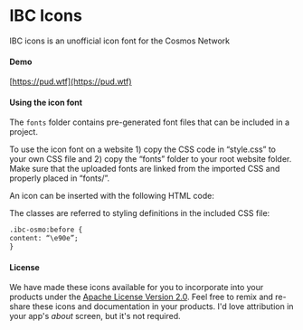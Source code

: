 # IBC Icons
IBC icons is an unofficial icon font for the Cosmos Network

#### Demo

[https://pud.wtf](https://pud.wtf)

#### Using the icon font

The `fonts` folder contains pre-generated font files that can be included in a project.

To use the icon font on a website 1) copy the CSS code in “style.css” to your own CSS file and 2) copy the “fonts” folder to your root website folder. Make sure that the uploaded fonts are linked from the imported CSS and properly placed in “fonts/”.

An icon can be inserted with the following HTML code:

The classes are referred to styling definitions in the included CSS file:

```html
.ibc-osmo:before {
content: “\e90e”;
}
```

#### License

We have made these icons available for you to incorporate into your products under the [Apache License Version 2.0](https://www.apache.org/licenses/LICENSE-2.0.txt). Feel free to remix and re-share these icons and documentation in your products.
I'd love attribution in your app's *about* screen, but it's not required.
